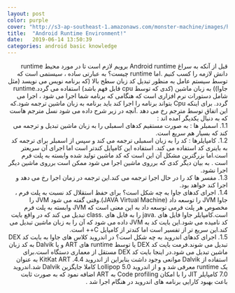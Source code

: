 ```yaml
---
layout: post
color: purple
cover: "http://s3-ap-southeast-1.amazonaws.com/monster-machine/images/horssghonr-1436272011-Midas.jpg"
title:  "Android Runtime Environment!"
date:   2019-06-14 13:50:39
categories: android basic knowledge
---
```


<!--
{% highlight ruby %}
def print_hi(name)
  puts "Hi, #{name}"
end
print_hi('Tom')
#=> prints 'Hi, Tom' to STDOUT.
{% endhighlight %} -->
<div dir="rtl" align="right">
قبل از آنکه به سراغ Android runtime برویم لازم است تا در مورد محیط runtime دانش لازمه را کسب کنیم .اما runtime چیست؟
به عبارتی ساده ، سیستمی است که توسط سیستم عامل به منظور تبدیل کد زبان سطح بالا (که برنامه نویس می نویسد (مثل جاوا)) به زبان ماشین (کدی که توسط cpu قابل فهم باشد) استفاده می گردد.runtime شامل دستورات نرم افزاری است که هنگامی که برنامه شما اجرا می شود ، اجرا می گردد. برای اینکه Cpu بتواند برنامه را اجرا کند باید برنامه به زبان ماشین ترجمه شود.که این اتفاق توسط مترجم رخ می دهد .آنچه در زیر شرح داده می شود نسل مترجم هاست که به دنبال یکدیگر آمده اند :
</div>
<div dir="rtl" align="right">
1.1.	اسمبلر ها :
به صورت مستقیم کدهای اسمبلی را به زبان ماشین تبدیل و ترجمه می کند که بسیار هم سریع است.
</div>
<div dir="rtl" align="right">
1.2.	کامپایلرها :
کد را به زبان اسمبلی ترجمه می کند و سپس از اسمبلر برای ترجمه کد به باینری کد استفاده می کند. استفاده این کامپایل کندتر است اما اجرای آن سریعتر است.اما بزرگترین مشکل آن این است که کد ماشین تولید شده وابسته به پلت فرم است . به بیان دیگر کدی که برروی ماشین اجرا می شود ممکن است برروی ماشین دیگر اجرا نشود.
</div>
<div dir="rtl" align="right">
1.3.	مفسر ها
کد را در حال اجرا ترجمه می کند.این ترجمه در زمان اجرا رخ می دهد و اجرا کند خواهد بود.
</div>
<div dir="rtl" align="right">
1.4.	اجرای کدهای جاوا  به چه شکل است؟
برای حفظ استقلال کد نسبت به پلت فرم ، جاوا JVM را توسعه داد (JAVA Virtual Machine).وقتی گفته می شود JVM را مخصوص هر پلت فرمی توسعه داد به این معنی است که JVM وابسته به پلت فرم است.کامپایلر جاوا  فایل های .java را به فایل های .class تبدیل می کند که در واقع بایت کد نامیده می شود.این بایت کد به JVM داده می شود که آن را به زبان ماشین تبدیل می کند.این سریع تر از تفسیر است اما کندتر از کامپایل C++ است.
</div>
<div dir="rtl" align="right">
1.5.	اجرای کدهای اندروید به چه شکل است؟
در اندروید کلاس های جاوا به بایت کد DEX تبدیل می شوند.فرمت بایت کد DEX یا توسط runtime های ART و یا Dalvik به کد زبان ماشین تبدیل می شود.در اینجا بایت کد DEX مستقل از معماری دستگاه است.برای استفاده از Dalvik موانعی وجود داشت بنابراین از اندروید 4.4. KitKat ART به عنوان یک runtime معرفی شد و و از اندروید 5.0 Lollipop کاملا جایگزین Dalvik شد.اندروید 7.0 کامپایلر JIT را با امکان Code profiling به ART اضافه نمود که به صورت ثابت باعث بهبود کارایی برنامه های اندروید در هنگام اجرا شد .

</div>